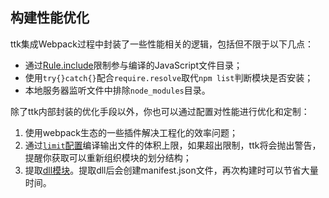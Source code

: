 ## 构建性能优化
ttk集成Webpack过程中封装了一些性能相关的逻辑，包括但不限于以下几点：
* 通过[Rule.include](https://doc.webpack-china.org/configuration/module/#rule-include)限制参与编译的JavaScript文件目录；
* 使用`try{}catch{}`配合`require.resolve`取代`npm list`判断模块是否安装；
* 本地服务器监听文件中排除`node_modules`目录。

除了ttk内部封装的优化手段以外，你也可以通过配置对性能进行优化和定制：
1. 使用webpack生态的一些插件解决工程化的效率问题；
2. 通过[`limit`配置](_config-basic.md)编译输出文件的体积上限，如果超出限制，ttk将会抛出警告，提醒你获取可以重新组织模块的划分结构；
3. 提取[dll模块](_config-js.md)。提取dll后会创建manifest.json文件，再次构建时可以节省大量时间。
